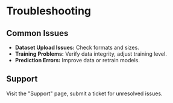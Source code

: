 # Troubleshooting

## Common Issues

- **Dataset Upload Issues:** Check formats and sizes.
- **Training Problems:** Verify data integrity, adjust training level.
- **Prediction Errors:** Improve data or retrain models.

## Support

Visit the "Support" page, submit a ticket for unresolved issues.
